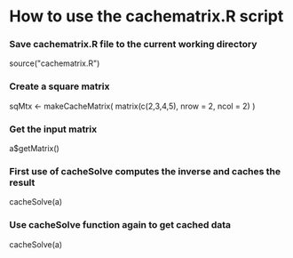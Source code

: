 # How to use the cachematrix.R script

### Save cachematrix.R file to the current working directory
source("cachematrix.R")

### Create a square matrix
sqMtx <- makeCacheMatrix( matrix(c(2,3,4,5), nrow = 2, ncol = 2) )

### Get the input matrix
a$getMatrix()

### First use of cacheSolve computes the inverse and caches the result
cacheSolve(a)

### Use cacheSolve function again to get cached data
cacheSolve(a)




